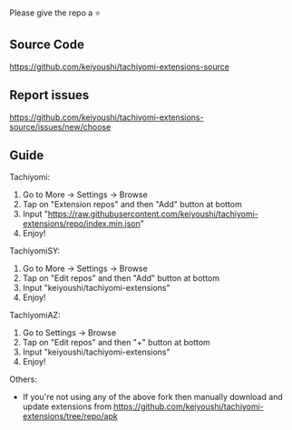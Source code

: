 Please give the repo a :star:

## Source Code
https://github.com/keiyoushi/tachiyomi-extensions-source

## Report issues
https://github.com/keiyoushi/tachiyomi-extensions-source/issues/new/choose

## Guide
Tachiyomi:
1. Go to More → Settings → Browse
2. Tap on "Extension repos" and then "Add" button at bottom
3. Input "https://raw.githubusercontent.com/keiyoushi/tachiyomi-extensions/repo/index.min.json"
4. Enjoy!

TachiyomiSY:
1. Go to More → Settings → Browse
2. Tap on "Edit repos" and then "Add" button at bottom
3. Input "keiyoushi/tachiyomi-extensions"
4. Enjoy!

TachiyomiAZ:
1. Go to Settings → Browse
2. Tap on "Edit repos" and then "+" button at bottom
3. Input "keiyoushi/tachiyomi-extensions"
4. Enjoy!

Others:
- If you're not using any of the above fork then manually download and update extensions from https://github.com/keiyoushi/tachiyomi-extensions/tree/repo/apk
